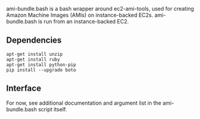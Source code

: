 ami-bundle.bash is a bash wrapper around ec2-ami-tools, used for creating Amazon
Machine Images (AMIs) on instance-backed EC2s.  ami-bundle.bash is run from an
instance-backed EC2.

## Dependencies

```
apt-get install unzip
apt-get install ruby
apt-get install python-pip
pip install --upgrade boto
```

## Interface

For now, see additional documentation and argument list in the ami-bundle.bash
script itself.
